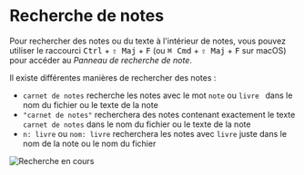 # Recherche de notes

Pour rechercher des notes ou du texte à l'intérieur de notes, vous pouvez utiliser le raccourci <kbd>Ctrl</kbd> + <kbd>⇧ Maj</kbd> + <kbd>F</kbd> (ou <kbd>⌘ Cmd</kbd> + <kbd>⇧ Maj</kbd> + <kbd>F</kbd> sur macOS) pour accéder au *Panneau de recherche de note*.

Il existe différentes manières de rechercher des notes :

- `carnet de notes` recherche les notes avec le mot `note` ou `livre ` dans le nom du fichier ou le texte de la note
- `"carnet de notes"` recherchera des notes contenant exactement le texte `carnet de notes` dans le nom du fichier ou le texte de la note
- `n: livre` ou `nom: livre` recherchera les notes avec `livre` juste dans le nom de la note ou le nom du fichier

![Recherche en cours](/img/searching.png)
